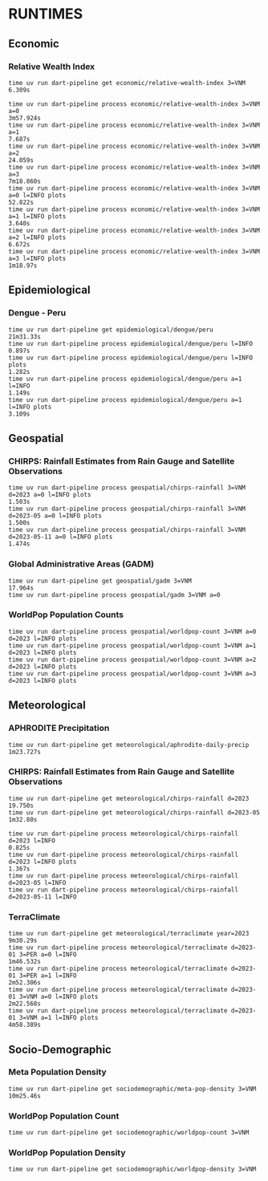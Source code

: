 RUNTIMES
========

Economic
--------

### Relative Wealth Index

```
time uv run dart-pipeline get economic/relative-wealth-index 3=VNM
6.309s

time uv run dart-pipeline process economic/relative-wealth-index 3=VNM a=0
3m57.924s
time uv run dart-pipeline process economic/relative-wealth-index 3=VNM a=1
7.687s
time uv run dart-pipeline process economic/relative-wealth-index 3=VNM a=2
24.059s
time uv run dart-pipeline process economic/relative-wealth-index 3=VNM a=3
7m18.860s
time uv run dart-pipeline process economic/relative-wealth-index 3=VNM a=0 l=INFO plots
52.822s
time uv run dart-pipeline process economic/relative-wealth-index 3=VNM a=1 l=INFO plots
3.640s
time uv run dart-pipeline process economic/relative-wealth-index 3=VNM a=2 l=INFO plots
6.672s
time uv run dart-pipeline process economic/relative-wealth-index 3=VNM a=3 l=INFO plots
1m18.97s
```

Epidemiological
---------------

### Dengue - Peru

```
time uv run dart-pipeline get epidemiological/dengue/peru
21m31.33s
time uv run dart-pipeline process epidemiological/dengue/peru l=INFO
0.897s
time uv run dart-pipeline process epidemiological/dengue/peru l=INFO plots
1.282s
time uv run dart-pipeline process epidemiological/dengue/peru a=1 l=INFO
1.149s
time uv run dart-pipeline process epidemiological/dengue/peru a=1 l=INFO plots
3.109s
```

Geospatial
----------

### CHIRPS: Rainfall Estimates from Rain Gauge and Satellite Observations

```
time uv run dart-pipeline process geospatial/chirps-rainfall 3=VNM d=2023 a=0 l=INFO plots
1.503s
time uv run dart-pipeline process geospatial/chirps-rainfall 3=VNM d=2023-05 a=0 l=INFO plots
1.500s
time uv run dart-pipeline process geospatial/chirps-rainfall 3=VNM d=2023-05-11 a=0 l=INFO plots
1.474s
```

### Global Administrative Areas (GADM)

```
time uv run dart-pipeline get geospatial/gadm 3=VNM
17.964s
time uv run dart-pipeline process geospatial/gadm 3=VNM a=0
```

### WorldPop Population Counts

```
time uv run dart-pipeline process geospatial/worldpop-count 3=VNM a=0 d=2023 l=INFO plots
time uv run dart-pipeline process geospatial/worldpop-count 3=VNM a=1 d=2023 l=INFO plots
time uv run dart-pipeline process geospatial/worldpop-count 3=VNM a=2 d=2023 l=INFO plots
time uv run dart-pipeline process geospatial/worldpop-count 3=VNM a=3 d=2023 l=INFO plots
```

Meteorological
--------------

### APHRODITE Precipitation

```
time uv run dart-pipeline get meteorological/aphrodite-daily-precip
1m23.727s
```

### CHIRPS: Rainfall Estimates from Rain Gauge and Satellite Observations

```
time uv run dart-pipeline get meteorological/chirps-rainfall d=2023
19.750s
time uv run dart-pipeline get meteorological/chirps-rainfall d=2023-05
1m32.80s

time uv run dart-pipeline process meteorological/chirps-rainfall d=2023 l=INFO
0.825s
time uv run dart-pipeline process meteorological/chirps-rainfall d=2023 l=INFO plots
1.367s
time uv run dart-pipeline process meteorological/chirps-rainfall d=2023-05 l=INFO
time uv run dart-pipeline process meteorological/chirps-rainfall d=2023-05-11 l=INFO
```

### TerraClimate

```
time uv run dart-pipeline get meteorological/terraclimate year=2023
9m30.29s
time uv run dart-pipeline process meteorological/terraclimate d=2023-01 3=PER a=0 l=INFO
1m46.532s
time uv run dart-pipeline process meteorological/terraclimate d=2023-01 3=PER a=1 l=INFO
2m52.306s
time uv run dart-pipeline process meteorological/terraclimate d=2023-01 3=VNM a=0 l=INFO plots
2m22.568s
time uv run dart-pipeline process meteorological/terraclimate d=2023-01 3=VNM a=1 l=INFO plots
4m58.389s
```

Socio-Demographic
-----------------

### Meta Population Density

```
time uv run dart-pipeline get sociodemographic/meta-pop-density 3=VNM
10m25.46s
```

### WorldPop Population Count

```
time uv run dart-pipeline get sociodemographic/worldpop-count 3=VNM
```

### WorldPop Population Density

```
time uv run dart-pipeline get sociodemographic/worldpop-density 3=VNM
```
